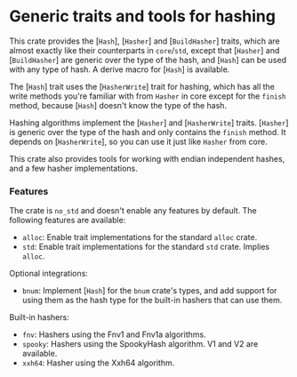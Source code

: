 # Generic traits and tools for hashing

This crate provides the [`Hash`], [`Hasher`] and [`BuildHasher`] traits, which are almost
exactly like their counterparts in `core`/`std`, except that [`Hasher`] and [`BuildHasher`]
are generic over the type of the hash, and [`Hash`] can be used with any type of hash.
A derive macro for [`Hash`] is available.

The [`Hash`] trait uses the [`HasherWrite`] trait for hashing, which has all the write
methods you're familiar with from `Hasher` in core except for the `finish` method,
because [`Hash`] doesn't know the type of the hash.

Hashing algorithms implement the [`Hasher`] and [`HasherWrite`] traits. [`Hasher`] is
generic over the type of the hash and only contains the `finish` method. It depends on
[`HasherWrite`], so you can use it just like `Hasher` from core.

This crate also provides tools for working with endian independent hashes, and a few
hasher implementations.

### Features

The crate is `no_std` and doesn't enable any features by default. The following features are available:

- `alloc`: Enable trait implementations for the standard `alloc` crate.
- `std`: Enable trait implementations for the standard `std` crate. Implies `alloc`.

Optional integrations:

- `bnum`: Implement [`Hash`] for the `bnum` crate's types, and add support for using them as the hash type for the built-in hashers that can use them.

Built-in hashers:

- `fnv`: Hashers using the Fnv1 and Fnv1a algorithms.
- `spooky`: Hashers using the SpookyHash algorithm. V1 and V2 are available.
- `xxh64`: Hasher using the Xxh64 algorithm.
